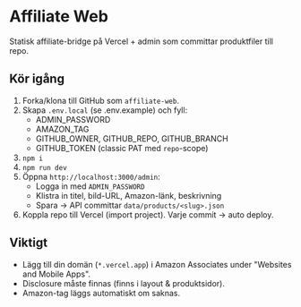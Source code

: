 # Affiliate Web

Statisk affiliate-bridge på Vercel + admin som committar produktfiler till repo.

## Kör igång
1) Forka/klona till GitHub som `affiliate-web`.
2) Skapa `.env.local` (se .env.example) och fyll:
   - ADMIN_PASSWORD
   - AMAZON_TAG
   - GITHUB_OWNER, GITHUB_REPO, GITHUB_BRANCH
   - GITHUB_TOKEN (classic PAT med `repo`-scope)
3) `npm i`
4) `npm run dev`
5) Öppna `http://localhost:3000/admin`:
   - Logga in med `ADMIN_PASSWORD`
   - Klistra in titel, bild-URL, Amazon-länk, beskrivning
   - Spara → API committar `data/products/<slug>.json`
6) Koppla repo till Vercel (import project). Varje commit → auto deploy.

## Viktigt
- Lägg till din domän (`*.vercel.app`) i Amazon Associates under "Websites and Mobile Apps".
- Disclosure måste finnas (finns i layout & produktsidor).
- Amazon-tag läggs automatiskt om saknas.
